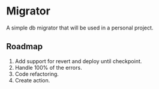 # Migrator

A simple db migrator that will be used in a personal project.

## Roadmap

1. Add support for revert and deploy until checkpoint.
2. Handle 100% of the errors.
3. Code refactoring.
4. Create action.
